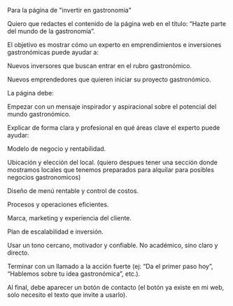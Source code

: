 Para la página de "invertir en gastronomía"

Quiero que redactes el contenido de la página web
en el título: “Hazte parte del mundo de la gastronomía”.

El objetivo es mostrar cómo un experto en emprendimientos e inversiones gastronómicas puede ayudar a:

Nuevos inversores que buscan entrar en el rubro gastronómico.

Nuevos emprendedores que quieren iniciar su proyecto gastronómico.

La página debe:

Empezar con un mensaje inspirador y aspiracional sobre el potencial del mundo gastronómico.

Explicar de forma clara y profesional en qué áreas clave el experto puede ayudar:

Modelo de negocio y rentabilidad.

Ubicación y elección del local. (quiero despues tener una sección donde mostramos locales que tenemos preparados para alquilar para posibles negocios gastronomicos)

Diseño de menú rentable y control de costos.

Procesos y operaciones eficientes.

Marca, marketing y experiencia del cliente.

Plan de escalabilidad e inversión.

Usar un tono cercano, motivador y confiable. No académico, sino claro y directo.

Terminar con un llamado a la acción fuerte (ej: “Da el primer paso hoy”, “Hablemos sobre tu idea gastronómica”, etc.).

Al final, debe aparecer un botón de contacto (el botón ya existe en mi web, solo necesito el texto que invite a usarlo).